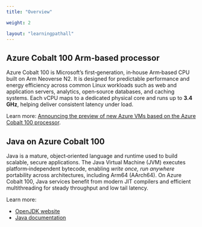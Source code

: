 ```yaml
---
title: "Overview"

weight: 2

layout: "learningpathall"
---
```


## Azure Cobalt 100 Arm‑based processor

Azure Cobalt 100 is Microsoft’s first‑generation, in‑house Arm‑based CPU built on Arm Neoverse N2. It is designed for predictable performance and energy efficiency across common Linux workloads such as web and application servers, analytics, open‑source databases, and caching systems. Each vCPU maps to a dedicated physical core and runs up to **3.4 GHz**, helping deliver consistent latency under load.

Learn more: [Announcing the preview of new Azure VMs based on the Azure Cobalt 100 processor](https://techcommunity.microsoft.com/blog/azurecompute/announcing-the-preview-of-new-azure-vms-based-on-the-azure-cobalt-100-processor/4146353).

## Java on Azure Cobalt 100

Java is a mature, object‑oriented language and runtime used to build scalable, secure applications. The Java Virtual Machine (JVM) executes platform‑independent bytecode, enabling *write once, run anywhere* portability across architectures, including Arm64 (AArch64). On Azure Cobalt 100, Java services benefit from modern JIT compilers and efficient multithreading for steady throughput and low tail latency.

Learn more: 
- [OpenJDK website](https://openjdk.org/)
- [Java documentation](https://docs.oracle.com/en/java/)


